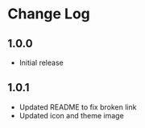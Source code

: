 # Change Log

## 1.0.0

- Initial release

## 1.0.1

- Updated README to fix broken link 
- Updated icon and theme image